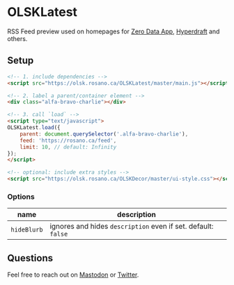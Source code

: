 # OLSKLatest

RSS Feed preview used on homepages for [Zero Data App](https://0data.app), [Hyperdraft](https://hyperdraft.rosano.ca) and others.

## Setup

```html
<!-- 1. include dependencies -->
<script src="https://olsk.rosano.ca/OLSKLatest/master/main.js"></script>

<!-- 2. label a parent/container element -->
<div class="alfa-bravo-charlie"></div>

<!-- 3. call `load` -->
<script type="text/javascript">
OLSKLatest.load({
	parent: document.querySelector('.alfa-bravo-charlie'),
	feed: 'https://rosano.ca/feed',
	limit: 10, // default: Infinity
});
</script>

<!-- optional: include extra styles -->
<script src="https://olsk.rosano.ca/OLSKDecor/master/ui-style.css"></script>
```

### Options

| name | description |
| --- | --- |
| `hideBlurb` | ignores and hides `description` even if set. default: `false` |

## Questions

Feel free to reach out on [Mastodon](https://mastodon.online/@rosano) or [Twitter](https://twitter.com/rosano).
